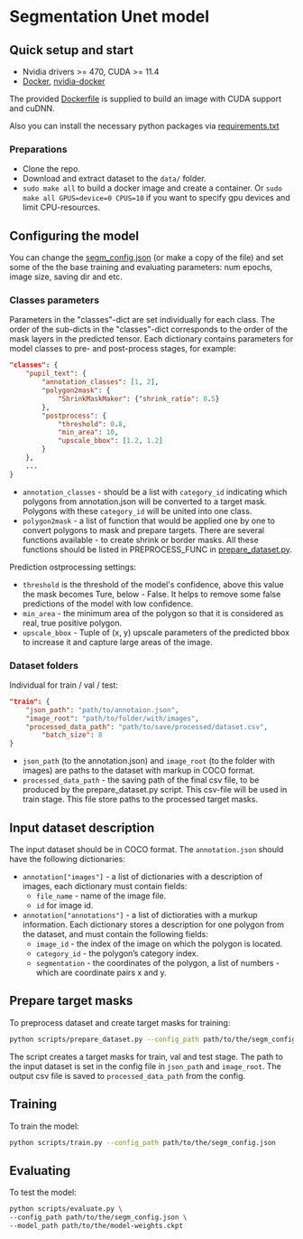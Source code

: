 # Segmentation Unet model

## Quick setup and start

- Nvidia drivers >= 470, CUDA >= 11.4
- [Docker](https://docs.docker.com/engine/install/ubuntu/), [nvidia-docker](https://github.com/NVIDIA/nvidia-docker)

The provided [Dockerfile](Dockerfile) is supplied to build an image with CUDA support and cuDNN.

Also you can install the necessary python packages via [requirements.txt](requirements.txt)

### Preparations

- Clone the repo.
- Download and extract dataset to the `data/` folder.
- `sudo make all` to build a docker image and create a container.
  Or `sudo make all GPUS=device=0 CPUS=10` if you want to specify gpu devices and limit CPU-resources.

## Configuring the model

You can change the [segm_config.json](scripts/segm_config.json) (or make a copy of the file) and set some of the the base training and evaluating parameters: num epochs, image size, saving dir and etc.

### Classes parameters

Parameters in the "classes"-dict are set individually for each class. The order of the sub-dicts in the "classes"-dict corresponds to the order of the mask layers in the predicted tensor. Each dictionary contains parameters for model classes to pre- and post-process stages, for example:

```json
"classes": {
	"pupil_text": {
		"annotation_classes": [1, 2],
		"polygon2mask": {
			"ShrinkMaskMaker": {"shrink_ratio": 0.5}
		},
		"postprocess": {
			"threshold": 0.8,
			"min_area": 10,
			"upscale_bbox": [1.2, 1.2]
		}
	},
	...
}
```

- `annotation_classes` - should be a list with `category_id` indicating which polygons from annotation.json will be converted to a target mask. Polygons with these `category_id` will be united into one class.
- `polygon2mask` - a list of function that would be applied one by one to convert polygons to mask and prepare targets. There are several functions available - to create shrink or border masks. All these functions should be listed in PREPROCESS_FUNC in [prepare_dataset.py](scripts/prepare_dataset.py).

Prediction ostprocessing settings:

- `threshold` is the threshold of the model's confidence, above this value the mask becomes Ture, below - False. It helps to remove some false predictions of the model with low confidence.
- `min_area` - the minimum area of the polygon so that it is considered as real, true positive polygon.
- `upscale_bbox` - Tuple of (x, y) upscale parameters of the predicted bbox to increase it and capture large areas of the image.

### Dataset folders

Individual for train / val / test:

```json
"train": {
    "json_path": "path/to/annotaion.json",
    "image_root": "path/to/folder/with/images",
    "processed_data_path": "path/to/save/processed/dataset.csv",
		"batch_size": 8
}
```
- `json_path` (to the annotation.json) and `image_root` (to the folder with images) are paths to the dataset with markup in COCO format.
- `processed_data_path` - the saving path of the final csv file, to be produced by the prepare_dataset.py script. This csv-file will be used in train stage. This file store paths to the processed target masks.

## Input dataset description

The input dataset should be in COCO format. The `annotation.json` should have the following dictionaries:

- `annotation["images"]` - a list of dictionaries with a description of images, each dictionary must contain fields:
  - `file_name` - name of the image file.
  - `id` for image id.
- `annotation["annotations"]` - a list of dictioraties with a murkup information. Each dictionary stores a description for one polygon from the dataset, and must contain the following fields:
  - `image_id` - the index of the image on which the polygon is located.
  - `category_id` - the polygon’s category index.
  - `segmentation` - the coordinates of the polygon, a list of numbers - which are coordinate pairs x and y.

## Prepare target masks

To preprocess dataset and create target masks for training:

```bash
python scripts/prepare_dataset.py --config_path path/to/the/segm_config.json
```

The script creates a target masks for train, val and test stage. The path to the input dataset is set in the config file in `json_path` and `image_root`. The output csv file is saved to `processed_data_path` from the config.

## Training

To train the model:

```bash
python scripts/train.py --config_path path/to/the/segm_config.json
```

## Evaluating

To test the model:

```bash
python scripts/evaluate.py \
--config_path path/to/the/segm_config.json \
--model_path path/to/the/model-weights.ckpt
```
